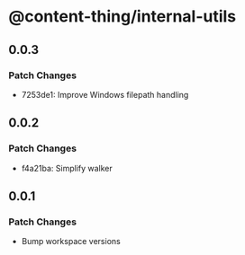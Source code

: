 # @content-thing/internal-utils

## 0.0.3

### Patch Changes

- 7253de1: Improve Windows filepath handling

## 0.0.2

### Patch Changes

- f4a21ba: Simplify walker

## 0.0.1

### Patch Changes

- Bump workspace versions
